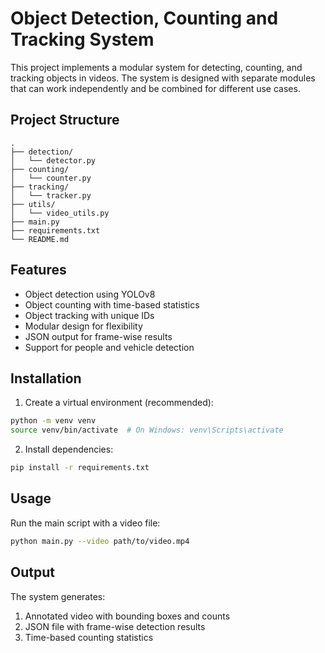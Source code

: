 # Object Detection, Counting and Tracking System

This project implements a modular system for detecting, counting, and tracking objects in videos. The system is designed with separate modules that can work independently and be combined for different use cases.

## Project Structure

```
.
├── detection/
│   └── detector.py
├── counting/
│   └── counter.py
├── tracking/
│   └── tracker.py
├── utils/
│   └── video_utils.py
├── main.py
├── requirements.txt
└── README.md
```

## Features

- Object detection using YOLOv8
- Object counting with time-based statistics
- Object tracking with unique IDs
- Modular design for flexibility
- JSON output for frame-wise results
- Support for people and vehicle detection

## Installation

1. Create a virtual environment (recommended):
```bash
python -m venv venv
source venv/bin/activate  # On Windows: venv\Scripts\activate
```

2. Install dependencies:
```bash
pip install -r requirements.txt
```

## Usage

Run the main script with a video file:
```bash
python main.py --video path/to/video.mp4
```

## Output

The system generates:
1. Annotated video with bounding boxes and counts
2. JSON file with frame-wise detection results
3. Time-based counting statistics 